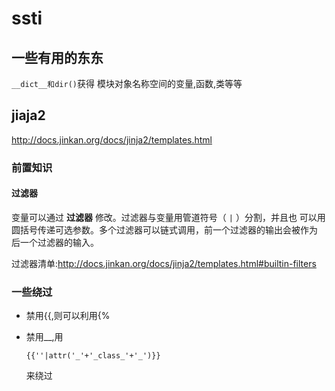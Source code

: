 # ssti



## 一些有用的东东

`__dict__和dir()`获得 模块对象名称空间的变量,函数,类等等



## jiaja2

http://docs.jinkan.org/docs/jinja2/templates.html



### 前置知识

#### 过滤器

变量可以通过 **过滤器** 修改。过滤器与变量用管道符号（ `|` ）分割，并且也 可以用圆括号传递可选参数。多个过滤器可以链式调用，前一个过滤器的输出会被作为 后一个过滤器的输入。

过滤器清单:http://docs.jinkan.org/docs/jinja2/templates.html#builtin-filters





### 一些绕过

- 禁用{{,则可以利用{%

- 禁用__,用

  ```
  {{''|attr('_'+'_class_'+'_')}}
  ```

  来绕过




